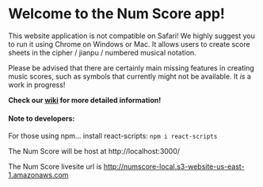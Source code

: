 # Welcome to the Num Score app!

This website application is not compatible on Safari! We highly suggest you to run it using Chrome on Windows or Mac. It allows users to create score sheets in the cipher / jianpu / numbered musical notation.

Please be advised that there are certainly main missing features in creating music scores, such as symbols that currently might not be available. It _is_ a work in progress! 

**Check our [wiki](https://github.com/leahmezacs/zither-score/wiki) for more detailed information!**

#### Note to developers:
For those using npm... install react-scripts: `npm i react-scripts`

The Num Score will be host at http://localhost:3000/

The Num Score livesite url is http://numscore-local.s3-website-us-east-1.amazonaws.com
